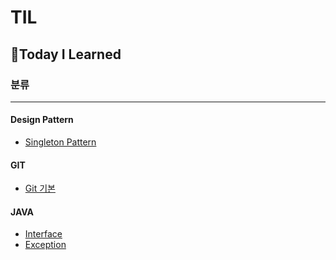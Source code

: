 # TIL
## 📖Today I Learned

### 분류  

---------------------

#### **Design Pattern**  
* [Singleton Pattern](https://github.com/jg6735/TIL/blob/main/Design%20Pattern/01_singleton_pattern.md)


#### **GIT**
* [Git 기본](https://github.com/jg6735/TIL/blob/main/git/git_local.md)

#### **JAVA**
* [Interface](https://github.com/jg6735/TIL/blob/main/Java/interface.md)
* [Exception](https://github.com/jg6735/TIL/blob/main/Java/Exception.md)
